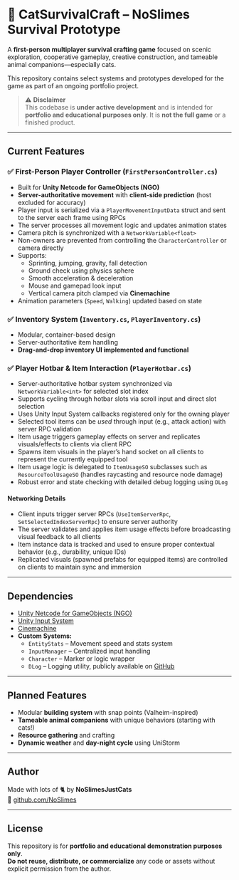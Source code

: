 # 🐾 CatSurvivalCraft – NoSlimes Survival Prototype

A **first-person multiplayer survival crafting game** focused on scenic exploration, cooperative gameplay, creative construction, and tameable animal companions—especially cats.

This repository contains select systems and prototypes developed for the game as part of an ongoing portfolio project.

> ⚠️ **Disclaimer**  
> This codebase is **under active development** and is intended for **portfolio and educational purposes only**. It is **not the full game** or a finished product.

---

## Current Features

### ✅ First-Person Player Controller (`FirstPersonController.cs`)
- Built for **Unity Netcode for GameObjects (NGO)**
- **Server-authoritative movement** with **client-side prediction** (host excluded for accuracy)
- Player input is serialized via a `PlayerMovementInputData` struct and sent to the server each frame using RPCs
- The server processes all movement logic and updates animation states
- Camera pitch is synchronized with a `NetworkVariable<float>`
- Non-owners are prevented from controlling the `CharacterController` or camera directly
- Supports:
  - Sprinting, jumping, gravity, fall detection
  - Ground check using physics sphere
  - Smooth acceleration & deceleration
  - Mouse and gamepad look input
  - Vertical camera pitch clamped via **Cinemachine**
- Animation parameters (`Speed`, `Walking`) updated based on state

### ✅ Inventory System (`Inventory.cs`, `PlayerInventory.cs`)
- Modular, container-based design
- Server-authoritative item handling
- **Drag-and-drop inventory UI implemented and functional**

### ✅ Player Hotbar & Item Interaction (`PlayerHotbar.cs`)
- Server-authoritative hotbar system synchronized via `NetworkVariable<int>` for selected slot index
- Supports cycling through hotbar slots via scroll input and direct slot selection
- Uses Unity Input System callbacks registered only for the owning player
- Selected tool items can be *used* through input (e.g., attack action) with server RPC validation
- Item usage triggers gameplay effects on server and replicates visuals/effects to clients via client RPC
- Spawns item visuals in the player’s hand socket on all clients to represent the currently equipped tool
- Item usage logic is delegated to `ItemUsageSO` subclasses such as `ResourceToolUsageSO` (handles raycasting and resource node damage)
- Robust error and state checking with detailed debug logging using `DLog`

#### Networking Details
- Client inputs trigger server RPCs (`UseItemServerRpc`, `SetSelectedIndexServerRpc`) to ensure server authority
- The server validates and applies item usage effects before broadcasting visual feedback to all clients
- Item instance data is tracked and used to ensure proper contextual behavior (e.g., durability, unique IDs)
- Replicated visuals (spawned prefabs for equipped items) are controlled on clients to maintain sync and immersion

---

## Dependencies

- [Unity Netcode for GameObjects (NGO)](https://docs-multiplayer.unity3d.com/)
- [Unity Input System](https://docs.unity3d.com/Packages/com.unity.inputsystem)
- [Cinemachine](https://docs.unity3d.com/Packages/com.unity.cinemachine)
- **Custom Systems:**
  - `EntityStats` – Movement speed and stats system
  - `InputManager` – Centralized input handling
  - `Character` – Marker or logic wrapper
  - `DLog` – Logging utility, publicly available on [GitHub](https://github.com/NoSlimes/DLog)

---

## Planned Features

- Modular **building system** with snap points (Valheim-inspired)
- **Tameable animal companions** with unique behaviors (starting with cats!)
- **Resource gathering** and crafting
- **Dynamic weather** and **day-night cycle** using UniStorm

---

## Author

Made with lots of 🐈 by **NoSlimesJustCats**  
🔗 [github.com/NoSlimes](https://github.com/NoSlimes)

---

## License

This repository is for **portfolio and educational demonstration purposes only**.  
**Do not reuse, distribute, or commercialize** any code or assets without explicit permission from the author.
